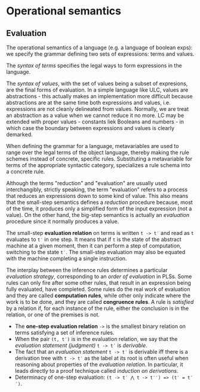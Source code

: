 # Operational semantics

## Evaluation

The operational semantics of a language (e.g. a language of boolean exps): we specify the grammar defining two sets of expressions: terms and values.

The *syntax of terms* specifies the legal ways to form expressions in the language.

The *syntax of values*, with the set of values being a subset of expresions, are the final forms of evaluation. In a simple language like ULC, values are abstractions - this actually makes an implementation more difficult because abstractions are at the same time both expressions and values, i.e. expressions are not cleanly delineated from values. Normally, we are treat an abstraction as a value when we cannot reduce it no more. LC may be extended with proper values - constants liek Booleans and numbers - in which case the boundary between expressions and values is clearly demarked.

When defining the grammar for a language, metavariables are used to range over the legal terms of the object language, thereby making the rule schemes instead of concrete, specific rules. Substituting a metavariable for terms of the appropriate syntactic category, specializes a rule schema into a concrete rule.

Although the terms "reduction" and "evaluation" are usually used interchangibly, strictly speaking, the term "evaluation" refers to a process that reduces an expressions down to some kind of value. This also means that the small-step semantics defines a *reduction* procedure because, most of the time, it produces only a simplified form of the input expression (not a value). On the other hand, the big-step semantics is actually an *evaluation* procedure since it normally produces a value.

The small-step **evaluation relation** on terms is written `t -> t′` and read as `t` evaluates to `t′` in one step. It means that if `t` is the state of the abstract machine at a given moment, then it can perform a step of computation, switching to the state `t′`. The small-step evaluation may also be equated with the machine completing a single instruction.

The interplay between the inference rules determines a particular *evaluation strategy*, corresponding to an *order of evaluation* in PLSs. Some rules can only fire after some other rules, that result in an expression being fully evaluated, have completed. Some rules do the real work of evaluation and they are called **computation rules**, while other only indicate where the work is to be done, and they are called **congruence rules**. A rule is *satisfied* by a relation if, for each instance of the rule, either the conclusion is in the relation, or one of the premises is not.

* The **one-step evaluation relation** `->` is the smallest binary relation on terms satisfying a set of inference rules.
* When the pair `(t, t′)` is in the evaluation relation, we say that the *evaluation statement (judgment)* `t -> t′` is *derivable*.
* The fact that an *evaluation statement* `t -> t′` is derivable iff there is a derivation tree with `t -> t′` as the label at its root is often useful when reasoning about properties of the *evaluation relation*. In particular, it leads directly to a proof technique called *induction on derivations*.
* Determinacy of one-step evaluation: `(t -> t′ ⋀ t -> t′′) => (t′ = t′′)`.
